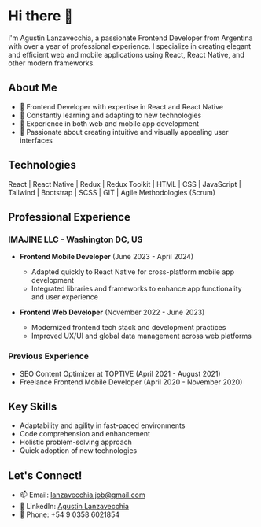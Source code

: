 # Hi there 👋

I'm Agustin Lanzavecchia, a passionate Frontend Developer from Argentina with over a year of professional experience. I specialize in creating elegant and efficient web and mobile applications using React, React Native, and other modern frameworks.

## About Me

- 🚀 Frontend Developer with expertise in React and React Native
- 🌱 Constantly learning and adapting to new technologies
- 💼 Experience in both web and mobile app development
- 🎨 Passionate about creating intuitive and visually appealing user interfaces

## Technologies

React | React Native | Redux | Redux Toolkit | HTML | CSS | JavaScript | Tailwind | Bootstrap | SCSS | GIT | Agile Methodologies (Scrum)

## Professional Experience

### IMAJINE LLC - Washington DC, US

- **Frontend Mobile Developer** (June 2023 - April 2024)
  - Adapted quickly to React Native for cross-platform mobile app development
  - Integrated libraries and frameworks to enhance app functionality and user experience

- **Frontend Web Developer** (November 2022 - June 2023)
  - Modernized frontend tech stack and development practices
  - Improved UX/UI and global data management across web platforms

### Previous Experience

- SEO Content Optimizer at TOPTIVE (April 2021 - August 2021)
- Freelance Frontend Mobile Developer (April 2020 - November 2020)

## Key Skills

- Adaptability and agility in fast-paced environments
- Code comprehension and enhancement
- Holistic problem-solving approach
- Quick adoption of new technologies

## Let's Connect!

- 📫 Email: lanzavecchia.job@gmail.com
- 💼 LinkedIn: [Agustin Lanzavecchia](https://www.linkedin.com/in/agustin-lanzavecchia-3755571a8/)
- 📱 Phone: +54 9 0358 6021854

